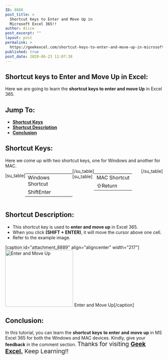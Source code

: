 ```yaml
---
ID: 8888
post_title: >
  Shortcut Keys to Enter and Move Up in
  Microsoft Excel 365!!
author: Alice
post_excerpt: ""
layout: post
permalink: >
  https://geekexcel.com/shortcut-keys-to-enter-and-move-up-in-microsoft-excel-365/
published: true
post_date: 2020-06-23 11:07:38
---
```

<h2>Shortcut keys to Enter and Move Up in Excel:</h2>
Here we are going to learn the <strong>shortcut keys to enter and move Up</strong> in Excel 365.
<h2>Jump To:</h2>
<ul>
 	<li><strong><a href="#1">Shortcut Keys</a></strong></li>
 	<li><strong><a href="#2">Shortcut Description</a></strong></li>
 	<li><strong><a href="#3">Conclusion</a></strong></li>
</ul>
<h2 id="1">Shortcut Keys:</h2>
Here we come up with two shortcut keys, one for Windows and another for MAC.
<div style="display: flex;">

[su_table]
<table>
<tbody>
<tr>
<td>Windows Shortcut</td>
</tr>
<tr>
<td style="display: flex;"><span class="key-flex"><span class="win-key" style="width: 120px;"><span class="custom-span-key">Shift</span></span></span><span class="key-flex"><span class="win-key" style="width: 120px;"><span class="custom-span-key">Enter</span></span></span></td>
</tr>
</tbody>
</table>
[/su_table]
[su_table]
<table style="float: right;">
<tbody>
<tr>
<td>MAC Shortcut</td>
</tr>
<tr>
<td style="display: flex;"><span class="key-flex"><span class="mac-key"><span class="custom-span-key">⇧</span></span></span><span class="key-flex"><span class="mac-key" style="width: 120px;"><span class="custom-span-key">Return</span></span></span></td>
</tr>
</tbody>
</table>
[/su_table]

</div>
<h2 id="2">Shortcut Description:</h2>
<ul>
 	<li>This shortcut key is used to <strong>enter and move up</strong> in Excel 365.</li>
 	<li>When you click <strong>(SHIFT + ENTER)</strong>, it will move the cursor above one cell.</li>
 	<li>Refer to the example image.</li>
</ul>
[caption id="attachment_8889" align="aligncenter" width="217"]<img class="size-full wp-image-8889" src="https://geekexcel.com/wp-content/uploads/2020/06/ezgif.com-optimize-22-1.gif" alt="Enter and Move Up" width="217" height="181" /> Enter and Move Up[/caption]
<h2 id="3">Conclusion:</h2>
In this tutorial, you can learn the <strong>shortcut</strong> <strong>keys</strong> <strong>to enter</strong> <strong>and</strong> <strong>move</strong> <strong>up</strong> in MS Excel 365 for both the Windows and MAC devices. Kindly, give your <strong>feedback</strong> in the comment section. <span style="font-size: 19px;">Thanks for visiting <strong><a href="https://geekexcel.com/">Geek Excel.</a></strong> Keep Learning!!</span>